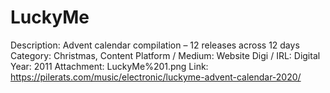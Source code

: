 # LuckyMe

Description: Advent calendar compilation – 12 releases across 12 days
Category: Christmas, Content
Platform / Medium: Website
Digi / IRL: Digital
Year: 2011
Attachment: LuckyMe%201.png
Link: https://pilerats.com/music/electronic/luckyme-advent-calendar-2020/